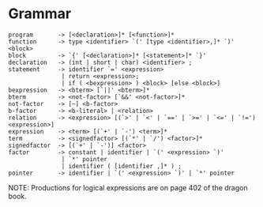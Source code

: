 





Grammar
=======

    program       -> [<declaration>]* [<function>]*
    function      -> type <identifier> `(' [type <identifier>,]* `)' <block>
    block         -> `{' [<declaration>]* [<statement>]* `}'
    declaration   -> (int | short | char) <identifier> ;
    statement     -> identifier `=' <expression>
                   | return <expression>;
                   | if ( <bexpression> ) <block> [else <block>]
    bexpression   -> <bterm> [`||' <bterm>]*
    bterm         -> <not-factor> [`&&' <not-factor>]*
    not-factor    -> [~] <b-factor>
    b-factor      -> <b-literal> | <relation>
    relation      -> <expression> [(`>' | `<' | `==' | `>=' | `<=' | `!=') <expression>]
    expression    -> <term> [(`+' | `-') <term>]*
    term          -> <signedfactor> [(`*' | `/') <factor>]*
    signedfactor  -> [(`+' | `-')] <factor>
    factor        -> constant | identifier | `(' <expression> `)'
                   | `*' pointer
                   | identifier ( [identifier ,]* ) ;
    pointer       -> identifier | `(' <expression> `)' | `*' pointer

NOTE: Productions for logical expressions are on page 402 of the dragon book.

